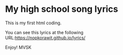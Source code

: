 # My high school song lyrics
This is my first html coding.

You can see this lyrics at the following URL:https://nopkorawit.github.io/lyrics/

Enjoy! MVSK

